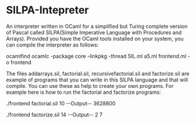 # SILPA-Intepreter
An interpreter written in OCaml for a simplified but Turing complete version of Pascal called SILPA(Simple Imperative Language with Procedures and Arrays).
Provided you have the OCaml tools installed on your system, you can compile the interpreter as follows:

ocamlfind ocamlc -package core -linkpkg -thread SIL.ml a5.ml frontend.ml -o frontend

The files addarrays.sil, factorial.sil, recursivefactorial.sil and factorize.sil are example of programs that you can write in this SILPA language and that will compile. You can use these as help to create your own programs.
For example here is how to run the factorial and factorize programs:

./frontend factorial.sil 10
--Output--
3628800

./frontend factorize.sil 14
--Output--
2
7
